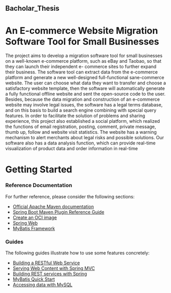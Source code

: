 ## Bacholar_Thesis
# An E-commerce Website Migration Software Tool for Small Businesses
The project aims to develop a migration software tool for small businesses on a well-known
e-commerce platform, such as eBay and Taobao, so that they can launch their independent e-
commerce sites to further expand their business. The software tool can extract data from the
e-commerce platform and generate a new well-designed full-functional sane-commerce
website. The user can choose what data they want to transfer and choose a satisfactory
website template, then the software will automatically generate a fully functional offline
website and sent the open-source code to the user. Besides, because the data migration and
construction of an e-commerce website may involve legal issues, the software has a legal
terms database, and on this basis to build a search engine combining with special query
features. In order to facilitate the solution of problems and sharing experience, this project
also established a social platform, which realized the functions of email registration, posting,
comment, private message, thumb up, follow and website visit statistics. The website has a
warning mechanism to alert merchants about legal risks and possible solutions. Our software
also has a data analysis function, which can provide real-time visualization of product data
and order information in real-time

# Getting Started

### Reference Documentation
For further reference, please consider the following sections:

* [Official Apache Maven documentation](https://maven.apache.org/guides/index.html)
* [Spring Boot Maven Plugin Reference Guide](https://docs.spring.io/spring-boot/docs/2.3.1.RELEASE/maven-plugin/reference/html/)
* [Create an OCI image](https://docs.spring.io/spring-boot/docs/2.3.1.RELEASE/maven-plugin/reference/html/#build-image)
* [Spring Web](https://docs.spring.io/spring-boot/docs/2.3.1.RELEASE/reference/htmlsingle/#boot-features-developing-web-applications)
* [MyBatis Framework](https://mybatis.org/spring-boot-starter/mybatis-spring-boot-autoconfigure/)

### Guides
The following guides illustrate how to use some features concretely:

* [Building a RESTful Web Service](https://spring.io/guides/gs/rest-service/)
* [Serving Web Content with Spring MVC](https://spring.io/guides/gs/serving-web-content/)
* [Building REST services with Spring](https://spring.io/guides/tutorials/bookmarks/)
* [MyBatis Quick Start](https://github.com/mybatis/spring-boot-starter/wiki/Quick-Start)
* [Accessing data with MySQL](https://spring.io/guides/gs/accessing-data-mysql/)
